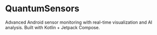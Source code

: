 # QuantumSensors
Advanced Android sensor monitoring with real-time visualization and AI analysis. Built with Kotlin + Jetpack Compose.
